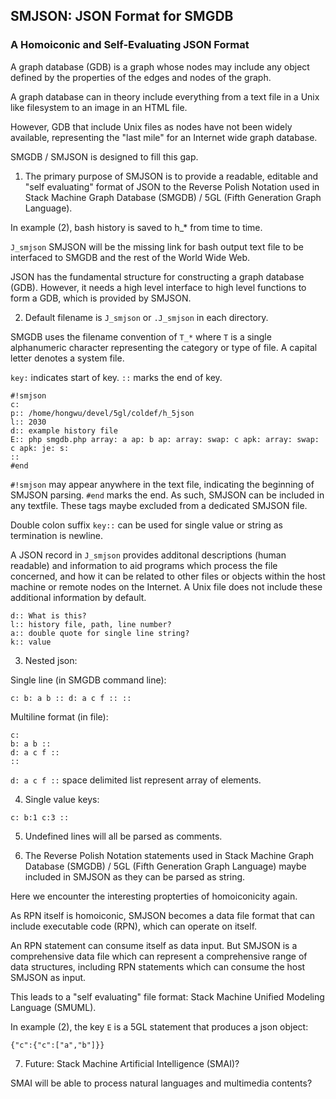 ## SMJSON: JSON Format for SMGDB

### A Homoiconic and Self-Evaluating JSON Format

A graph database (GDB) is a graph whose nodes may include any object defined by the properties of the edges and nodes of the graph. 

A graph database can in theory include everything from a text file in a Unix like filesystem to an image in an HTML file.

However, GDB that include Unix files as nodes have not been widely available, representing the "last mile" for an Internet wide graph database.

SMGDB / SMJSON is designed to fill this gap.


1. The primary purpose of SMJSON is to provide a readable, editable and "self evaluating" format of JSON to the Reverse Polish Notation used in Stack Machine Graph Database (SMGDB) / 5GL (Fifth Generation Graph Language).

In example (2), bash history is saved to h_* from time to time. 

`J_smjson` SMJSON will be the missing link for bash output text file to be interfaced to SMGDB and the rest of the World Wide Web.

JSON has the fundamental structure for constructing a graph database (GDB). However, it needs a high level interface to high level functions to form a GDB, which is provided by SMJSON.

2. Default filename is `J_smjson` or `.J_smjson` in each directory.

SMGDB uses the filename convention of `T_*` where `T` is a single alphanumeric character representing the category or type of file. A capital letter denotes a system file.

`key:` indicates start of key. `::` marks the end of key.

```
#!smjson
c:
p:: /home/hongwu/devel/5gl/coldef/h_5json
l:: 2030
d:: example history file
E:: php smgdb.php array: a ap: b ap: array: swap: c apk: array: swap: c apk: je: s:
::
#end
```

`#!smjson` may appear anywhere in the text file, indicating the beginning of SMJSON parsing. `#end` marks the end. As such, SMJSON can be included in any textfile. These tags maybe excluded from a dedicated SMJSON file.

Double colon suffix `key::` can be used for single value or string as termination is newline.

A JSON record in `J_smjson` provides additonal descriptions (human readable) and information to aid programs which process the file concerned, and how it can be related to other files or objects within the host machine or remote nodes on the Internet. A Unix file does not include these additional information by default.

```
d:: What is this?
l:: history file, path, line number?
a:: double quote for single line string?
k:: value
```

3. Nested json:

Single line (in SMGDB command line):
```
c: b: a b :: d: a c f :: ::
```

Multiline format (in file):
```
c: 
b: a b :: 
d: a c f :: 
::
```

`d: a c f ::` space delimited list represent array of elements. 

4. Single value keys:

`c: b:1 c:3 ::`

5. Undefined lines will all be parsed as comments.

6. The Reverse Polish Notation statements used in Stack Machine Graph Database (SMGDB) / 5GL (Fifth Generation Graph Language) maybe included in SMJSON as they can be parsed as string.

Here we encounter the interesting propterties of homoiconicity again. 

As RPN itself is homoiconic, SMJSON becomes a data file format that can include executable code (RPN), which can operate on itself.

An RPN statement can consume itself as data input. But SMJSON is a comprehensive data file which can represent a comprehensive range of data structures, including RPN statements which can consume the host SMJSON as input.

This leads to a "self evaluating" file format: Stack Machine Unified Modeling Language (SMUML).

In example (2), the key `E` is a 5GL statement that produces a json object:

`{"c":{"c":["a","b"]}}`

7. Future: Stack Machine Artificial Intelligence (SMAI)?

SMAI will be able to process natural languages and multimedia contents?
